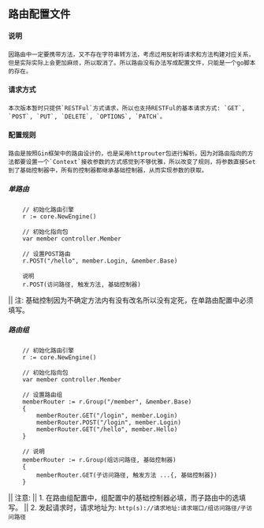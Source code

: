 ## 路由配置文件

#### 说明
    因路由中一定要携带方法，又不存在字符串转方法，考虑过用反射将请求和方法构建对应关系，但是实际实际上会更加麻烦，所以取消了。所以路由没有办法写成配置文件，只能是一个go脚本的存在。

#### 请求方式
    本次版本暂时只提供`RESTFul`方式请求，所以也支持RESTFul的基本请求方式: `GET`, `POST`, `PUT`, `DELETE`, `OPTIONS`, `PATCH`。

#### 配置规则
    路由是按照Gin框架中的路由设计的，也是采用httprouter包进行解析。因为对路由指向的方法都要设置一个`Context`接收参数的方式感觉到不够优雅，所以改变了规则，将参数直接Set到了基础控制器中，所有的控制器都继承基础控制器，从而实现参数的获取。

##### 单路由
```
    // 初始化路由引擎
	r := core.NewEngine()

    // 初始化指向包
	var member controller.Member

    // 设置POST路由
    r.POST("/hello", member.Login, &member.Base)

    说明
    r.POST(访问路径, 触发方法, 基础控制器)
```
|| 注: 基础控制因为不确定方法内有没有改名所以没有定死，在单路由配置中必须填写。

##### 路由组
```
    // 初始化路由引擎
	r := core.NewEngine()

    // 初始化指向包
	var member controller.Member

    // 设置路由组
	memberRouter := r.Group("/member", &member.Base)
	{
		memberRouter.GET("/login", member.Login)
		memberRouter.POST("/login", member.Login)
		memberRouter.GET("/hello", member.Hello)
	}

    // 说明
	memberRouter := r.Group(组访问路径, 基础控制器)
	{
		memberRouter.GET(子访问路径, 触发方法 ...{, 基础控制器})
	}
```
|| 注意:
|| 1. 在路由组配置中，组配置中的基础控制器必填，而子路由中的选填写。
|| 2. 发起请求时，请求地址为: `http(s)://请求地址:请求端口/组访问路径/子访问路径`
